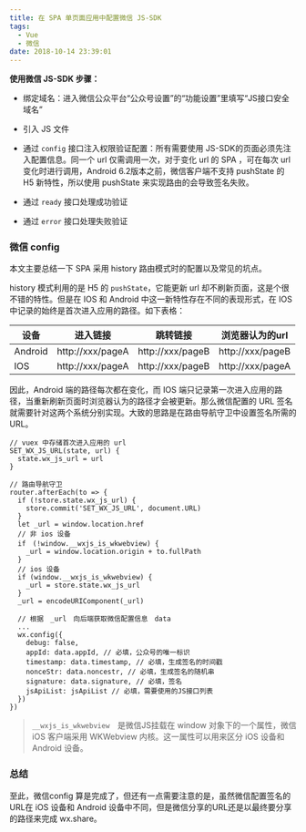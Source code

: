 ```yaml
---
title: 在 SPA 单页面应用中配置微信 JS-SDK
tags:
  - Vue
  - 微信
date: 2018-10-14 23:39:01
---
```



**使用微信 JS-SDK 步骤：**

- 绑定域名：进入微信公众平台“公众号设置”的“功能设置”里填写“JS接口安全域名”

- 引入 JS 文件

- 通过 `config` 接口注入权限验证配置：所有需要使用 JS-SDK的页面必须先注入配置信息。同一个 url 仅需调用一次，对于变化 url 的 SPA ，可在每次 url 变化时进行调用，Android 6.2版本之前，微信客户端不支持 pushState 的 H5 新特性，所以使用 pushState 来实现路由的会导致签名失败。

- 通过 `ready` 接口处理成功验证

- 通过 `error` 接口处理失败验证

<!-- more -->

### 微信 config

本文主要总结一下 SPA 采用 history 路由模式时的配置以及常见的坑点。

history 模式利用的是 H5 的 `pushState`，它能更新 url 却不刷新页面，这是个很不错的特性。但是在 IOS 和 Android 中这一新特性存在不同的表现形式，在 IOS 中记录的始终是首次进入应用的路径。如下表格：

| 设备 | 进入链接 | 跳转链接 | 浏览器认为的url |
|-----|:-------:|:------:|:---:|
| Android | http://xxx/pageA | http://xxx/pageB | http://xxx/pageB |
| IOS | http://xxx/pageA | http://xxx/pageB | http://xxx/pageA |

因此，Android 端的路径每次都在变化，而 IOS 端只记录第一次进入应用的路径，当重新刷新页面时浏览器认为的路径才会被更新。那么微信配置的 URL 签名就需要针对这两个系统分别实现。大致的思路是在路由导航守卫中设置签名所需的URL。

```
// vuex 中存储首次进入应用的 url
SET_WX_JS_URL(state, url) {
  state.wx_js_url = url
}

// 路由导航守卫
router.afterEach(to => {
  if (!store.state.wx_js_url) {
    store.commit('SET_WX_JS_URL', document.URL)
  }
  let _url = window.location.href
  // 非 ios 设备
  if　(!window.__wxjs_is_wkwebview) {
    _url = window.location.origin + to.fullPath
  }
  // ios 设备
  if (window.__wxjs_is_wkwebview) {
    _url = store.state.wx_js_url
  }
  _url = encodeURIComponent(_url)

  // 根据　_url　向后端获取微信配置信息　data
  ...
  wx.config({
    debug: false,
    appId: data.appId, // 必填，公众号的唯一标识
    timestamp: data.timestamp, // 必填，生成签名的时间戳
    nonceStr: data.noncestr, // 必填，生成签名的随机串
    signature: data.signature, // 必填，签名
    jsApiList: jsApiList // 必填，需要使用的JS接口列表
  })
})
```

> `__wxjs_is_wkwebview`　是微信JS挂载在 window 对象下的一个属性，微信 iOS 客户端采用 WKWebview 内核。这一属性可以用来区分 iOS 设备和 Android 设备。

### 总结

至此，微信config 算是完成了，但还有一点需要注意的是，虽然微信配置签名的URL在 iOS 设备和 Android 设备中不同，但是微信分享的URL还是以最终要分享的路径来完成 wx.share。